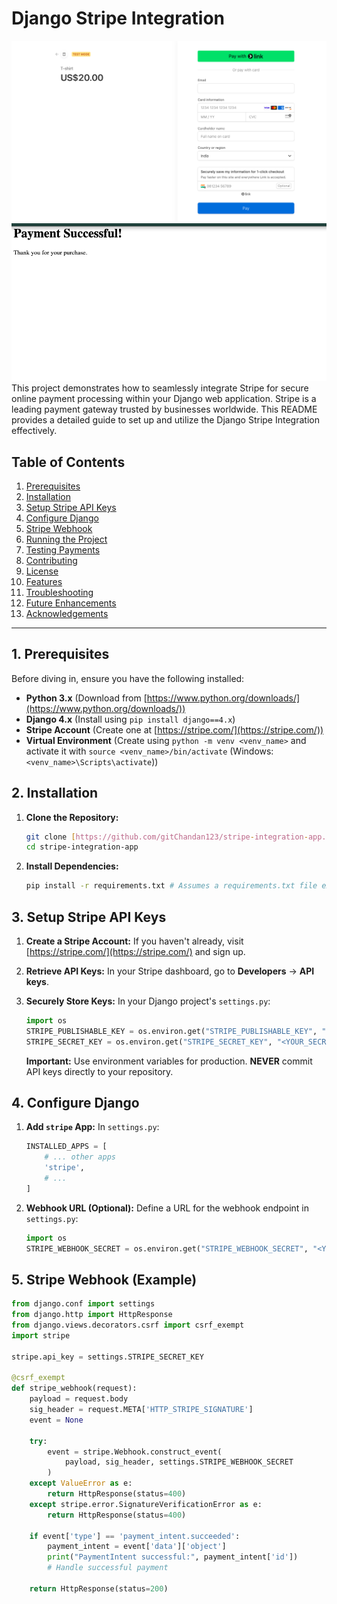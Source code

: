 # Django Stripe Integration
![app_ss](images/stripe-integration-ss.png)
![app_ss](images/stripe-integration-ss-.png)
This project demonstrates how to seamlessly integrate Stripe for secure online payment processing within your Django web application. Stripe is a leading payment gateway trusted by businesses worldwide. This README provides a detailed guide to set up and utilize the Django Stripe Integration effectively.

## Table of Contents

1. [Prerequisites](#prerequisites)
2. [Installation](#installation)
3. [Setup Stripe API Keys](#setup-stripe-api-keys)
4. [Configure Django](#configure-django)
5. [Stripe Webhook](#stripe-webhook)
6. [Running the Project](#running-the-project)
7. [Testing Payments](#testing-payments)
8. [Contributing](#contributing)
9. [License](#license)
10. [Features](#features)
11. [Troubleshooting](#troubleshooting)
12. [Future Enhancements](#future-enhancements)
13. [Acknowledgements](#acknowledgements)

---

## 1. Prerequisites

Before diving in, ensure you have the following installed:

-   **Python 3.x** (Download from [https://www.python.org/downloads/](https://www.python.org/downloads/))
-   **Django 4.x** (Install using `pip install django==4.x`)
-   **Stripe Account** (Create one at [https://stripe.com/](https://stripe.com/))
-   **Virtual Environment** (Create using `python -m venv <venv_name>` and activate it with `source <venv_name>/bin/activate` (Windows: `<venv_name>\Scripts\activate`))

## 2. Installation

1.  **Clone the Repository:**

    ```bash
    git clone [https://github.com/gitChandan123/stripe-integration-app.git](https://github.com/gitChandan123/stripe-integration-app.git)
    cd stripe-integration-app
    ```

2.  **Install Dependencies:**

    ```bash
    pip install -r requirements.txt # Assumes a requirements.txt file exists
    ```

## 3. Setup Stripe API Keys

1.  **Create a Stripe Account:** If you haven't already, visit [https://stripe.com/](https://stripe.com/) and sign up.
2.  **Retrieve API Keys:** In your Stripe dashboard, go to **Developers** -> **API keys**.
3.  **Securely Store Keys:** In your Django project's `settings.py`:

    ```python
    import os
    STRIPE_PUBLISHABLE_KEY = os.environ.get("STRIPE_PUBLISHABLE_KEY", "<YOUR_PUBLISHABLE_KEY>")
    STRIPE_SECRET_KEY = os.environ.get("STRIPE_SECRET_KEY", "<YOUR_SECRET_KEY>")
    ```

    **Important:** Use environment variables for production. **NEVER** commit API keys directly to your repository.

## 4. Configure Django

1.  **Add `stripe` App:** In `settings.py`:

    ```python
    INSTALLED_APPS = [
        # ... other apps
        'stripe',
        # ...
    ]
    ```

2.  **Webhook URL (Optional):** Define a URL for the webhook endpoint in `settings.py`:

    ```python
    import os
    STRIPE_WEBHOOK_SECRET = os.environ.get("STRIPE_WEBHOOK_SECRET", "<YOUR_WEBHOOK_SECRET>")
    ```

## 5. Stripe Webhook (Example)

```python
from django.conf import settings
from django.http import HttpResponse
from django.views.decorators.csrf import csrf_exempt
import stripe

stripe.api_key = settings.STRIPE_SECRET_KEY

@csrf_exempt
def stripe_webhook(request):
    payload = request.body
    sig_header = request.META['HTTP_STRIPE_SIGNATURE']
    event = None

    try:
        event = stripe.Webhook.construct_event(
            payload, sig_header, settings.STRIPE_WEBHOOK_SECRET
        )
    except ValueError as e:
        return HttpResponse(status=400)
    except stripe.error.SignatureVerificationError as e:
        return HttpResponse(status=400)

    if event['type'] == 'payment_intent.succeeded':
        payment_intent = event['data']['object']
        print("PaymentIntent successful:", payment_intent['id'])
        # Handle successful payment

    return HttpResponse(status=200)
